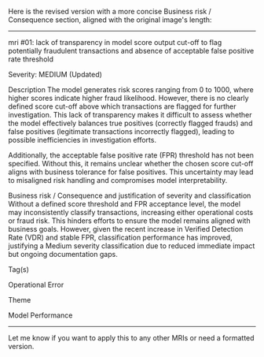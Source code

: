 Here is the revised version with a more concise Business risk / Consequence section, aligned with the original image's length:


---

mri #01: lack of transparency in model score output cut-off to flag potentially fraudulent transactions and absence of acceptable false positive rate threshold

Severity: MEDIUM (Updated)

Description
The model generates risk scores ranging from 0 to 1000, where higher scores indicate higher fraud likelihood. However, there is no clearly defined score cut-off above which transactions are flagged for further investigation. This lack of transparency makes it difficult to assess whether the model effectively balances true positives (correctly flagged frauds) and false positives (legitimate transactions incorrectly flagged), leading to possible inefficiencies in investigation efforts.

Additionally, the acceptable false positive rate (FPR) threshold has not been specified. Without this, it remains unclear whether the chosen score cut-off aligns with business tolerance for false positives. This uncertainty may lead to misaligned risk handling and compromises model interpretability.

Business risk / Consequence and justification of severity and classification
Without a defined score threshold and FPR acceptance level, the model may inconsistently classify transactions, increasing either operational costs or fraud risk. This hinders efforts to ensure the model remains aligned with business goals. However, given the recent increase in Verified Detection Rate (VDR) and stable FPR, classification performance has improved, justifying a Medium severity classification due to reduced immediate impact but ongoing documentation gaps.

Tag(s)

Operational Error


Theme

Model Performance



---

Let me know if you want to apply this to any other MRIs or need a formatted version.

